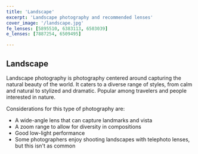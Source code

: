 ```yaml
---
title: 'Landscape'
excerpt: 'Landscape photography and recommended lenses'
cover_image: '/landscape.jpg'
fe_lenses: [5895510, 6383113, 6503039]
e_lenses: [7887254, 6509495]

---
```


## Landscape

Landscape photography is photography centered around capturing the natural beauty of the world. It caters to a diverse range of styles, from calm and natural to stylized and dramatic. Popular among travelers and people interested in nature.

Considerations for this type of photography are:
- A wide-angle lens that can capture landmarks and vista
- A zoom range to allow for diversity in compositions
- Good low-light performance 
- Some photographers enjoy shooting landscapes with telephoto lenses, but this isn't as common 